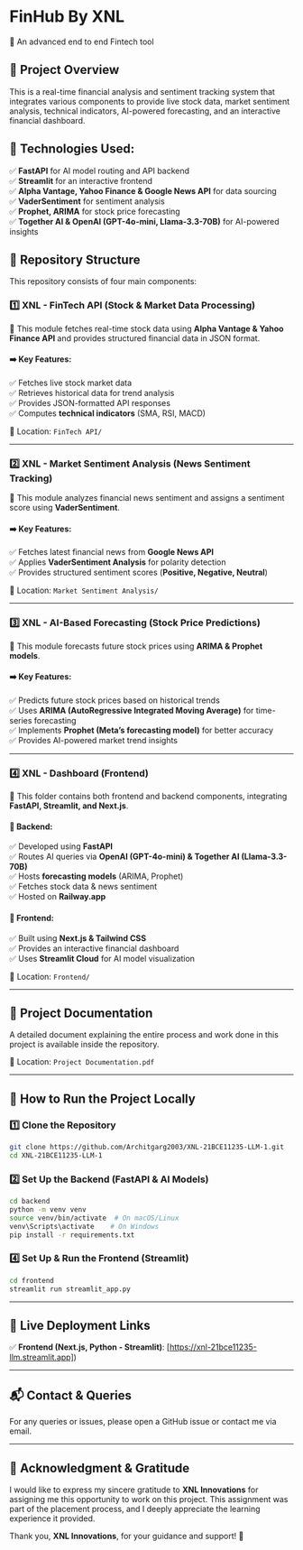 # FinHub By XNL

🚀 An advanced end to end Fintech tool

## 📌 Project Overview

This is a real-time financial analysis and sentiment tracking system that integrates various components to provide live stock data, market sentiment analysis, technical indicators, AI-powered forecasting, and an interactive financial dashboard.

## 🔹 Technologies Used:

✅ **FastAPI** for AI model routing and API backend  
✅ **Streamlit** for an interactive frontend  
✅ **Alpha Vantage, Yahoo Finance & Google News API** for data sourcing  
✅ **VaderSentiment** for sentiment analysis  
✅ **Prophet, ARIMA** for stock price forecasting  
✅ **Together AI & OpenAI (GPT-4o-mini, Llama-3.3-70B)** for AI-powered insights  

## 📂 Repository Structure

This repository consists of four main components:

### 1️⃣ XNL - FinTech API (Stock & Market Data Processing)
📍 This module fetches real-time stock data using **Alpha Vantage & Yahoo Finance API** and provides structured financial data in JSON format.

#### ➡️ Key Features:
✅ Fetches live stock market data  
✅ Retrieves historical data for trend analysis  
✅ Provides JSON-formatted API responses  
✅ Computes **technical indicators** (SMA, RSI, MACD)  

📌 Location: `FinTech API/`

---

### 2️⃣ XNL - Market Sentiment Analysis (News Sentiment Tracking)
📍 This module analyzes financial news sentiment and assigns a sentiment score using **VaderSentiment**.

#### ➡️ Key Features:
✅ Fetches latest financial news from **Google News API**  
✅ Applies **VaderSentiment Analysis** for polarity detection  
✅ Provides structured sentiment scores (**Positive, Negative, Neutral**)  

📌 Location: `Market Sentiment Analysis/`

---

### 3️⃣ XNL - AI-Based Forecasting (Stock Price Predictions)
📍 This module forecasts future stock prices using **ARIMA & Prophet models**.

#### ➡️ Key Features:
✅ Predicts future stock prices based on historical trends  
✅ Uses **ARIMA (AutoRegressive Integrated Moving Average)** for time-series forecasting  
✅ Implements **Prophet (Meta’s forecasting model)** for better accuracy  
✅ Provides AI-powered market trend insights  



---

### 4️⃣ XNL - Dashboard (Frontend)
📍 This folder contains both frontend and backend components, integrating **FastAPI, Streamlit, and Next.js**.

#### 📌 Backend:
✅ Developed using **FastAPI**  
✅ Routes AI queries via **OpenAI (GPT-4o-mini) & Together AI (Llama-3.3-70B)**  
✅ Hosts **forecasting models** (ARIMA, Prophet)  
✅ Fetches stock data & news sentiment  
✅ Hosted on **Railway.app**  

#### 📌 Frontend:
✅ Built using **Next.js & Tailwind CSS**  
✅ Provides an interactive financial dashboard  
✅ Uses **Streamlit Cloud** for AI model visualization  

📌 Location: `Frontend/`

---

## 📜 Project Documentation
A detailed document explaining the entire process and work done in this project is available inside the repository.

📌 Location: `Project Documentation.pdf`

---

## 🚀 How to Run the Project Locally

### 1️⃣ Clone the Repository
```bash
git clone https://github.com/Architgarg2003/XNL-21BCE11235-LLM-1.git
cd XNL-21BCE11235-LLM-1
```

### 2️⃣ Set Up the Backend (FastAPI & AI Models)
```bash
cd backend
python -m venv venv
source venv/bin/activate  # On macOS/Linux
venv\Scripts\activate    # On Windows
pip install -r requirements.txt
```

### 4️⃣ Set Up & Run the Frontend (Streamlit)
```bash
cd frontend
streamlit run streamlit_app.py
```

---

## 📌 Live Deployment Links
✅ **Frontend (Next.js, Python - Streamlit)**: [https://xnl-21bce11235-llm.streamlit.app])  

---

## 📬 Contact & Queries
For any queries or issues, please open a GitHub issue or contact me via email.

---

## 🎉 Acknowledgment & Gratitude
I would like to express my sincere gratitude to **XNL Innovations** for assigning me this opportunity to work on this project. This assignment was part of the placement process, and I deeply appreciate the learning experience it provided.

Thank you, **XNL Innovations**, for your guidance and support! 🎉

